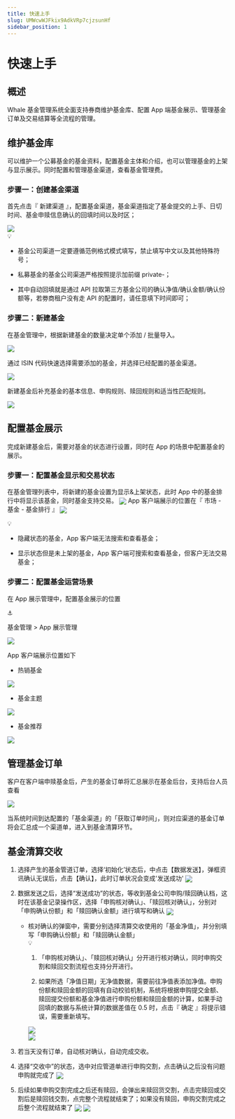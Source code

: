 ```yaml
---
title: 快速上手
slug: UMWcwWJFkix9AdkVRp7cjzsunHf
sidebar_position: 1
---
```



# 快速上手

## 概述

Whale 基金管理系统全面支持券商维护基金库、配置 App 端基金展示、管理基金订单及交易结算等全流程的管理。

## 维护基金库

可以维护一个公募基金的基金资料，配置基金主体和介绍，也可以管理基金的上架与显示展示。同时配置和管理基金渠道，查看基金管理费。

### <b>步骤一：创建基金渠道</b>

首先点击『 新建渠道 』，配置基金渠道，基金渠道指定了基金提交的上手、日切时间、基金申赎信息确认的回填时间以及时区；

<img src="/assets/NcS0b7TvBoRj9fxDAg2crCxUnGd.png" src-width="3252" src-height="1708" align="center"/>

<div class="callout callout-bg-3 callout-border-3">
<div class='callout-emoji'>💡</div>
<ul>
<li><p>基金公司渠道一定要遵循范例格式模式填写，禁止填写中文以及其他特殊符号；</p>
</li>
<li><p>私募基金的基金公司渠道严格按照提示加前缀 private-；</p>
</li>
<li><p>其中自动回填就是通过 API 拉取第三方基金公司的确认净值/确认金额/确认份额等，若劵商租户没有走 API 的配置时，请任意填下时间即可；</p>
</li>
</ul>
</div>

### <b>步骤二：新建基金</b>

在基金管理中，根据新建基金的数量决定单个添加 / 批量导入。

<img src="/assets/BkQ7biLKBopMHxxfvBac0bg1n1g.png" src-width="3220" src-height="1714" align="center"/>

通过 ISIN 代码快速选择需要添加的基金，并选择已经配置的基金渠道。

<img src="/assets/Bnitb3hUzoNhAyx91F0cUIjrn1e.png" src-width="3232" src-height="1714" align="center"/>

新建基金后补充基金的基本信息、申购规则、赎回规则和适当性匹配规则。

<img src="/assets/G9mabDRtfoNjyZxvBkEcn75vnIS.png" src-width="3248" src-height="1720" align="center"/>

## 配置基金展示

完成新建基金后，需要对基金的状态进行设置，同时在 App 的场景中配置基金的展示。

### <b>步骤一：配置基金显示和交易状态</b>

在基金管理列表中，将新建的基金设置为显示&上架状态，此时 App 中的基金排行中将显示该基金，同时基金支持交易。
<img src="/assets/IEWTbgafhoFICMxdLrOc6llTnPF.png" src-width="3234" src-height="1716" align="center"/>
App 客户端展示的位置在『 市场 - 基金 - 基金排行 』
<img src="/assets/WCmsbhUTfo1q52xlMAQc5dfGnYc.png" src-width="696" src-height="1206" align="center"/>

<div class="callout callout-bg-3 callout-border-3">
<div class='callout-emoji'>💡</div>
<ul>
<li><p>隐藏状态的基金，App 客户端无法搜索和查看基金；</p>
</li>
<li><p>显示状态但是未上架的基金，App 客户端可搜索和查看基金，但客户无法交易基金；</p>
</li>
</ul>
</div>

### <b>步骤二：配置基金运营场景</b>

在 App 展示管理中，配置基金展示的位置

<div class="callout callout-bg-6 callout-border-6">
<div class='callout-emoji'>⚓</div>
<p>基金管理 &gt; App 展示管理</p>
</div>

<img src="/assets/VBihbyFgwo6mfux5iAecDj0FnSf.png" src-width="3238" src-height="1756" align="center"/>

App 客户端展示位置如下
<div class="flex gap-3 columns-3" column-size="3">
<div class="w-[33%]" width-ratio="33">
<ul>
<li>热销基金</li>
</ul>
<img src="/assets/EzpMbLSoio7Tkgxge1Bc4mKynih.png" src-width="958" src-height="1722" align="center"/>

</div>
<div class="w-[33%]" width-ratio="33">
<ul>
<li>基金主题</li>
</ul>
<img src="/assets/EfUabfsm9oO724xyIXpcXeP1n2g.png" src-width="686" src-height="1482" align="center"/>
</div>
<div class="w-[33%]" width-ratio="33">
<ul>
<li>基金推荐</li>
</ul>
<img src="/assets/QW2qbmLSAodGmHxUXdlcObbFnId.png" src-width="830" src-height="1756" align="center"/>

</div>
</div>

## 管理基金订单

客户在客户端申赎基金后，产生的基金订单将汇总展示在基金后台，支持后台人员查看

<img src="/assets/Nl7vbeNcToj2BmxX3dBczdGenvb.png" src-width="1280" src-height="746" align="center"/>

当系统时间到达配置的「基金渠道」的「获取订单时间」，则对应渠道的基金订单将会汇总成一个渠道单，进入到基金清算环节。

## 基金清算交收

1. 选择产生的基金管道订单，选择‘初始化’状态后，中点击【数据发送】，弹框资讯确认无误后，点击【确认】，此时订单状况会变成'发送成功'
    <img src="/assets/FopHbLVDooBLBkxCqjEchMf6n2f.png" src-width="3278" src-height="1656" align="center"/>

2. 数据发送之后，选择“发送成功”的状态，等收到基金公司申购/赎回确认档，这时在该基金记录操作区，选择「申购核对确认」、「赎回核对确认」，分别对「申购确认份额」和「赎回确认金额」进行填写和确认
    <img src="/assets/XZiHbO0Zio812SxfbhccOwqXnnf.png" src-width="3304" src-height="1658" align="center"/>
    - 核对确认的弹窗中，需要分别选择清算交收使用的「基金净值」，并分别填写「申购确认份额」和「赎回确认金额」
        <div class="callout callout-bg-2 callout-border-2">
        <div class='callout-emoji'>💡</div>
        <ol>
        <li><p>「申购核对确认」、「赎回核对确认」分开进行核对确认，同时申购交割和赎回交割流程也支持分开进行。</p>
        </li>
        <li><p>如果所选「净值日期」无净值数据，需要前往净值表添加净值。申购份额和赎回金额的回填有自动校验机制，系统将根据申购提交金额、赎回提交份额和基金净值进行申购份额和赎回金额的计算，如果手动回填的数据与系统计算的数据差值在 0.5 时，点击『 确定 』将提示错误，需要重新填写。</p>
        </li>
        </ol>
        </div>
        <div class="flex gap-3 columns-2" column-size="2">
        <div class="w-[50%]" width-ratio="50">
                <img src="/assets/AqFjbki7aoFFDfxXA5hc83pZnNb.png" src-width="1208" src-height="1678" align="center"/>
                </div>
        <div class="w-[49%]" width-ratio="49">
                <img src="/assets/TBhjbzuHFozbtJxTasjcyReHn6b.png" src-width="1174" src-height="1646" align="center"/>
                </div>
        </div>

3. 若当天没有订单，自动核对确认，自动完成交收。
4. 选择“交收中”的状态，选中对应管道单进行申购交割，点击确认之后没有问题申购就完成了
    <img src="/assets/LTUlbXZTqoaSggxYASIcVMFonwb.png" src-width="3280" src-height="1624" align="center"/>

5. 后续如果申购交割完成之后还有赎回，会弹出来赎回货交割，点击完赎回或交割后是赎回钱交割，点完整个流程就结束了；如果没有赎回，申购交割完成之后整个流程就结束了
    <img src="/assets/IMt3bvoWDowPI2xT8ezcC6vxnhf.png" src-width="3318" src-height="1648" align="center"/>
    <img src="/assets/IbwybQFABo55SJxHWyYcc28EnOg.png" src-width="3304" src-height="1652" align="center"/>
    
